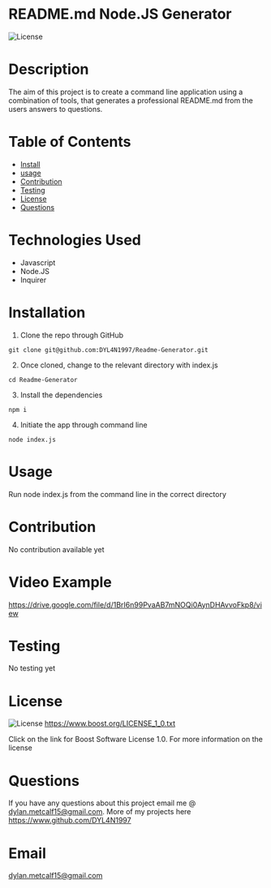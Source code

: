   # README.md Node.JS Generator
  ![License](https://img.shields.io/badge/License-Boost_1.0-lightblue.svg)


  # Description

  The aim of this project is to create a command line application using a combination of tools, that generates a professional README.md from the users answers to questions.

  # Table of Contents

  - [Install](#install)
  - [usage](#usage)
  - [Contribution](#contribution)
  - [Testing](#testing)
  - [License](#license)
  - [Questions](#questions)


  # Technologies Used

  - Javascript
  - Node.JS
  - Inquirer


  # Installation

  1. Clone the repo through GitHub

    git clone git@github.com:DYL4N1997/Readme-Generator.git


  2. Once cloned, change to the relevant directory with    index.js 

    cd Readme-Generator


  3. Install the dependencies

    npm i 


  4. Initiate the app through command line

    node index.js


  # Usage
  Run node index.js from the command line in the correct directory


  # Contribution
  No contribution available yet


  # Video Example 

  https://drive.google.com/file/d/1BrI6n99PvaAB7mNOQi0AynDHAvvoFkp8/view


  # Testing
  No testing yet


  # License
  ![License](https://img.shields.io/badge/License-Boost_1.0-lightblue.svg)
  https://www.boost.org/LICENSE_1_0.txt
      
  Click on the link for Boost Software License 1.0. For more information on the license


  # Questions
  If you have any questions about this project email me @ dylan.metcalf15@gmail.com. More of my projects here https://www.github.com/DYL4N1997


  # Email
  dylan.metcalf15@gmail.com